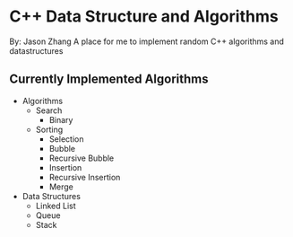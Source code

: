 # C++ Data Structure and Algorithms
By: Jason Zhang
A place for me to implement random C++ algorithms and datastructures
## Currently Implemented Algorithms
- Algorithms
  - Search
    - Binary
  - Sorting
    - Selection
    - Bubble
    - Recursive Bubble
    - Insertion
    - Recursive Insertion
    - Merge
- Data Structures
  - Linked List
  - Queue
  - Stack
